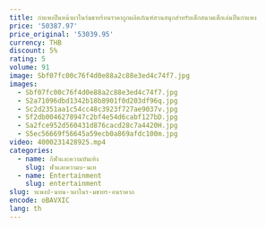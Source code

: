 ```yaml
---
title: กําแพงปีนหน้าผาในร่มขายร้อนราคาถูกผลิตภัณฑ์สวนสนุกสําหรับเด็กสนามเด็กเล่นปีนกําแพง
price: '50387.97'
price_original: '53039.95'
currency: THB
discount: 5%
rating: 5
volume: 91
image: Sbf07fc00c76f4d0e88a2c88e3ed4c74f7.jpg
images:
  - Sbf07fc00c76f4d0e88a2c88e3ed4c74f7.jpg
  - S2a71096dbd1342b18b8901f0d203df96q.jpg
  - Sc2d2351aa1c54cc48c3923f727ae9037v.jpg
  - Sf2db0046278947c2bf4e54d6cabf127bD.jpg
  - Sa2fce952d560431d876cacd28c7a4420H.jpg
  - S5ec56669f56645a59ecb0a869afdc100m.jpg
video: 4000231428925.mp4
categories:
  - name: กีฬาและความบันเทิง
    slug: ฬาและความบ-นเท
  - name: Entertainment
    slug: entertainment
slug: าแพงป-นหน-าผาในร-มขายร-อนราคาถ
encode: oBAVXIC
lang: th
---
```

  